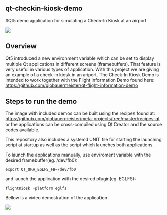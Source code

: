 ## qt-checkin-kiosk-demo
#Qt5 demo application for simulating a Check-In Kiosk at an airport

<a href="https://drive.google.com/uc?export=view&id=0B7uO0jJfbFQIZzNmZ1VQOFJQOGc"><img src="https://drive.google.com/uc?export=view&id=0B7uO0jJfbFQIZzNmZ1VQOFJQOGc"/></a>

## Overview

Qt5 introduced a new environment variable which can be set to display multiple Qt applications in different screens (framebuffers). That feature is very useful in various types of application. With this project we are giving an example of a check-in kiosk in an ariport. The Check-In Kiosk Demo is intended to work together with the Flight Information Demo found here: https://github.com/giobauermeister/qt-flight-information-demo

## Steps to run the demo

The image with included demos can be built using the recipes found at: https://github.com/giobauermeister/meta-projects/tree/master/recipes-qt or the applications can be cross-compiled using Qt Creator and the source codes available.

This repository also includes a systemd UNIT file for starting the launching script at startup as well as the script which launches both applications. 

To launch the applications manually, use enviroment variable with the desired framebuffer(eg. /dev/fb0):

    export QT_QPA_EGLFS_FB=/dev/fb0
    
and launch the application with the desired plugin(eg. EGLFS):

    flightKiosk -platform eglfs

Bellow is a video demostration of the application

<a href="https://youtu.be/b6nqHyKfjVQ"><img src="https://drive.google.com/uc?export=view&id=0B7uO0jJfbFQITUZKaFduYXlMNTA"/></a>
